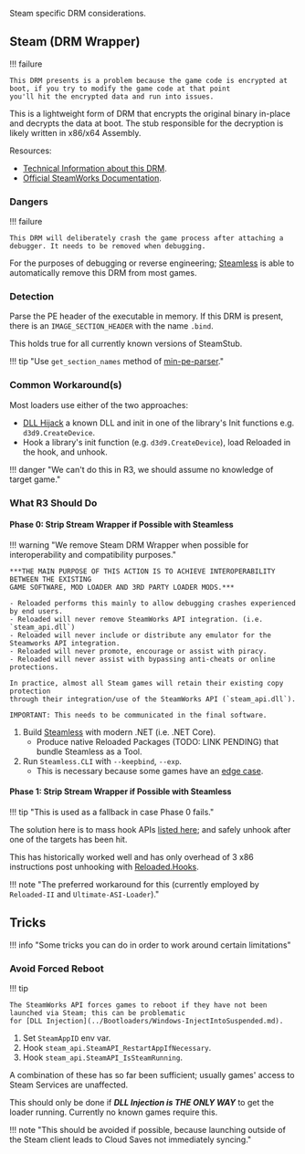 Steam specific DRM considerations.

## Steam (DRM Wrapper)

!!! failure

    This DRM presents is a problem because the game code is encrypted at boot, if you try to modify the game code at that point
    you'll hit the encrypted data and run into issues.

This is a lightweight form of DRM that encrypts the original binary in-place and decrypts the data at boot.
The stub responsible for the decryption is likely written in x86/x64 Assembly.

Resources:

- [Technical Information about this DRM](https://www.pcgamingwiki.com/wiki/User:Cyanic/Steam_DRM#Typical_reasons_for_using_Steam_DRM).
- [Official SteamWorks Documentation](https://partner.steamgames.com/doc/features/drm).

### Dangers

!!! failure

    This DRM will deliberately crash the game process after attaching a debugger. It needs to be removed when debugging.

For the purposes of debugging or reverse engineering; [Steamless](https://github.com/atom0s/Steamless)
is able to automatically remove this DRM from most games.

### Detection

Parse the PE header of the executable in memory.
If this DRM is present, there is an `IMAGE_SECTION_HEADER` with the name `.bind`.

This holds true for all currently known versions of SteamStub.

!!! tip "Use `get_section_names` method of [min-pe-parser](https://github.com/Sewer56/min-pe-parser)."

### Common Workaround(s)

Most loaders use either of the two approaches:

- [DLL Hijack](../Bootloaders/Windows-DllHijack.md) a known DLL and init in one of the library's Init functions e.g. `d3d9.CreateDevice`.
- Hook a library's init function (e.g. `d3d9.CreateDevice`), load Reloaded in the hook, and unhook.

!!! danger "We can't do this in R3, we should assume no knowledge of target game."

### What R3 Should Do

#### Phase 0: Strip Stream Wrapper if Possible with Steamless

!!! warning "We remove Steam DRM Wrapper when possible for interoperability and compatibility purposes."

    ***THE MAIN PURPOSE OF THIS ACTION IS TO ACHIEVE INTEROPERABILITY BETWEEN THE EXISTING
    GAME SOFTWARE, MOD LOADER AND 3RD PARTY LOADER MODS.***

    - Reloaded performs this mainly to allow debugging crashes experienced by end users.
    - Reloaded will never remove SteamWorks API integration. (i.e. `steam_api.dll`)
    - Reloaded will never include or distribute any emulator for the Steamworks API integration.
    - Reloaded will never promote, encourage or assist with piracy.
    - Reloaded will never assist with bypassing anti-cheats or online protections.

    In practice, almost all Steam games will retain their existing copy protection
    through their integration/use of the SteamWorks API (`steam_api.dll`).

    IMPORTANT: This needs to be communicated in the final software.

1. Build [Steamless](https://github.com/atom0s/Steamless) with modern .NET (i.e. .NET Core).
   - Produce native Reloaded Packages (TODO: LINK PENDING) that bundle Steamless as a Tool.
2. Run `Steamless.CLI` with `--keepbind`, `--exp`.
   - This is necessary because some games have an [edge case](https://github.com/atom0s/Steamless/issues/80).

#### Phase 1: Strip Stream Wrapper if Possible with Steamless

!!! tip "This is used as a fallback in case Phase 0 fails."

The solution here is to mass hook APIs [listed here](https://github.com/Reloaded-Project/Reloaded-II/blob/master/source/Reloaded.Mod.Loader/DelayInjectHooks.json);
and safely unhook after one of the targets has been hit.

This has historically worked well and has only overhead of 3 x86 instructions post unhooking with
[Reloaded.Hooks](https://github.com/Reloaded-Project/Reloaded.Hooks).

!!! note "The preferred workaround for this (currently employed by `Reloaded-II` and `Ultimate-ASI-Loader`)."

## Tricks

!!! info "Some tricks you can do in order to work around certain limitations"

### Avoid Forced Reboot

!!! tip

    The SteamWorks API forces games to reboot if they have not been launched via Steam; this can be problematic
    for [DLL Injection](../Bootloaders/Windows-InjectIntoSuspended.md).

1. Set `SteamAppID` env var.
2. Hook `steam_api.SteamAPI_RestartAppIfNecessary`.
3. Hook `steam_api.SteamAPI_IsSteamRunning`.

A combination of these has so far been sufficient; usually games' access to Steam Services are unaffected.

This should only be done if ***DLL Injection is THE ONLY WAY*** to get the loader running. Currently no known games require this.

!!! note "This should be avoided if possible, because launching outside of the Steam client leads to Cloud Saves not immediately syncing."
